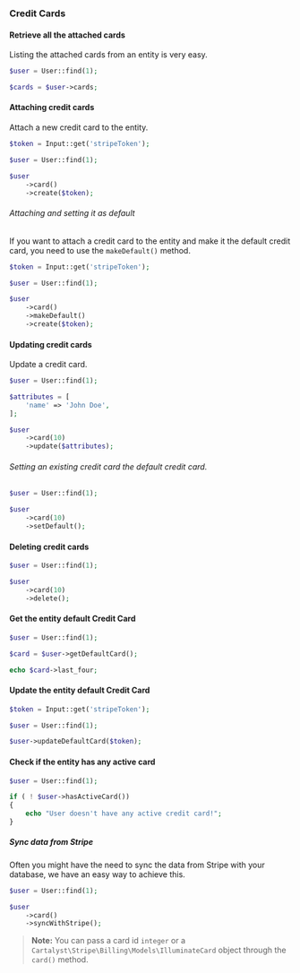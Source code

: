 ### Credit Cards

#### Retrieve all the attached cards

Listing the attached cards from an entity is very easy.

```php
$user = User::find(1);

$cards = $user->cards;
```

#### Attaching credit cards

Attach a new credit card to the entity.

```php
$token = Input::get('stripeToken');

$user = User::find(1);

$user
	->card()
	->create($token);
```

###### Attaching and setting it as default

If you want to attach a credit card to the entity and make it the default credit card, you need to use the `makeDefault()` method.

```php
$token = Input::get('stripeToken');

$user = User::find(1);

$user
	->card()
	->makeDefault()
	->create($token);
```

#### Updating credit cards

Update a credit card.

```php
$user = User::find(1);

$attributes = [
	'name' => 'John Doe',
];

$user
	->card(10)
	->update($attributes);
```

###### Setting an existing credit card the default credit card.

```php
$user = User::find(1);

$user
	->card(10)
	->setDefault();
```

#### Deleting credit cards

```php
$user = User::find(1);

$user
	->card(10)
	->delete();
```

#### Get the entity default Credit Card

```php
$user = User::find(1);

$card = $user->getDefaultCard();

echo $card->last_four;
```

#### Update the entity default Credit Card

```php
$token = Input::get('stripeToken');

$user = User::find(1);

$user->updateDefaultCard($token);
```

#### Check if the entity has any active card

```php
$user = User::find(1);

if ( ! $user->hasActiveCard())
{
	echo "User doesn't have any active credit card!";
}
```

##### Sync data from Stripe

Often you might have the need to sync the data from Stripe with your database, we have an easy way to achieve this.

```php
$user = User::find(1);

$user
	->card()
	->syncWithStripe();
```

> **Note:** You can pass a card id `integer` or a `Cartalyst\Stripe\Billing\Models\IlluminateCard` object through the `card()` method.
